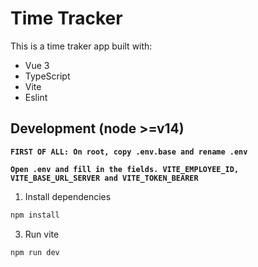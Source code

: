 # Time Tracker

This is a time traker app built with:

- Vue 3
- TypeScript
- Vite
- Eslint

## Development (node >=v14)
**`FIRST OF ALL: On root, copy .env.base and rename .env`**

**`Open .env and fill in the fields. VITE_EMPLOYEE_ID, VITE_BASE_URL_SERVER and VITE_TOKEN_BEARER`**

1. Install dependencies
```bash
npm install
```
3. Run vite
```bash
npm run dev
```